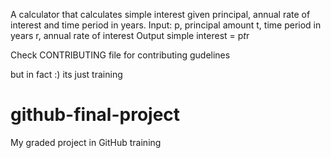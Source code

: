 A calculator that calculates simple interest given principal, annual rate of interest and time period in years.
Input:
   p, principal amount
   t, time period in years
   r, annual rate of interest
Output
   simple interest = p*t*r

  
 Check CONTRIBUTING file for contributing gudelines


   
   
   
   
   
   
   
   
   
   
   
   
   but in fact :) its just training
   # github-final-project
My graded project in GitHub training
